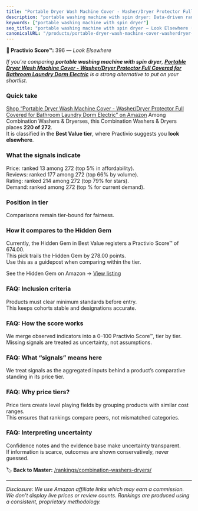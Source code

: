 ```yaml
---
title: "Portable Dryer Wash Machine Cover - Washer/Dryer Protector Full Covered for Bathroom Laundry Dorm Electric"
description: "portable washing machine with spin dryer: Data-driven ranking using the Practivio Score™. Positioned by quality, value, demand, findability, momentum."
keywords: ["portable washing machine with spin dryer"]
seo_title: "portable washing machine with spin dryer — Look Elsewhere (2025)"
canonicalURL: "/products/portable-dryer-wash-machine-cover-washerdryer-protector-full-covered-for-bathroom-laundry-dorm-electric-B09LV1KR69/"
---
```


**🚫 Practivio Score™:** 396 — _Look Elsewhere_


*If you're comparing **portable washing machine with spin dryer**, **[Portable Dryer Wash Machine Cover - Washer/Dryer Protector Full Covered for Bathroom Laundry Dorm Electric](https://www.amazon.com/dp/B09LV1KR69?tag=practivio-20)** is a strong alternative to put on your shortlist.*
### Quick take
[Shop “Portable Dryer Wash Machine Cover - Washer/Dryer Protector Full Covered for Bathroom Laundry Dorm Electric” on Amazon](https://www.amazon.com/dp/B09LV1KR69?tag=practivio-20)
Among Combination Washers & Dryerses, this Combination Washers & Dryers places **220 of 272**.  
It is classified in the **Best Value tier**, where Practivio suggests you **look elsewhere**.

### What the signals indicate
Price: ranked 13 among 272 (top 5% in affordability).  
Reviews: ranked 177 among 272 (top 66% by volume).  
Rating: ranked 214 among 272 (top 79% for stars).  
Demand: ranked  among 272 (top % for current demand).

### Position in tier
Comparisons remain tier-bound for fairness.

### How it compares to the Hidden Gem
Currently, the Hidden Gem in Best Value registers a Practivio Score™ of 674.00.  
This pick trails the Hidden Gem by 278.00 points.  
Use this as a guidepost when comparing within the tier.  

See the Hidden Gem on Amazon → [View listing](https://www.amazon.com/dp/B01ALBMIEI?tag=practivio-20)

### FAQ: Inclusion criteria
Products must clear minimum standards before entry.  
This keeps cohorts stable and designations accurate.

### FAQ: How the score works
We merge observed indicators into a 0–100 Practivio Score™, tier by tier.  
Missing signals are treated as uncertainty, not assumptions.

### FAQ: What “signals” means here
We treat signals as the aggregated inputs behind a product’s comparative standing in its price tier.

### FAQ: Why price tiers?
Price tiers create level playing fields by grouping products with similar cost ranges.  
This ensures that rankings compare peers, not mismatched categories.

### FAQ: Interpreting uncertainty
Confidence notes and the evidence base make uncertainty transparent.  
If information is scarce, outcomes are shown conservatively, never guessed.


🏷️ **Back to Master:** [/rankings/combination-washers-dryers/](/rankings/combination-washers-dryers/)

---
_Disclosure: We use Amazon affiliate links which may earn a commission. We don’t display live prices or review counts. Rankings are produced using a consistent, proprietary methodology._
